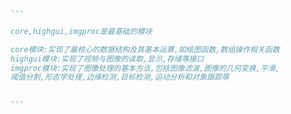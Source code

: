 
<BlogInfo title="2.OpenCV的主要模块" author="白日梦想猿" pv=0 read_times=0 pre_cost_time=0分9秒 category="图像处理" tag_list="['图像处理']" create_time="2021.08.09 09:10:50" update_time="2021.08.09 11:38:07" />

```python
'''

core,highgui,imgproc是最基础的模块

core模块:实现了最核心的数据结构及其基本运算,如绘图函数,数组操作相关函数
highgui模块:实现了视频与图像的读取,显示,存储等接口
imgproc模块:实现了图像处理的基本方法,包括图像滤波,图像的几何变换,平滑,
阈值分割,形态学处理,边缘检测,目标检测,运动分析和对象跟踪等


'''

```
